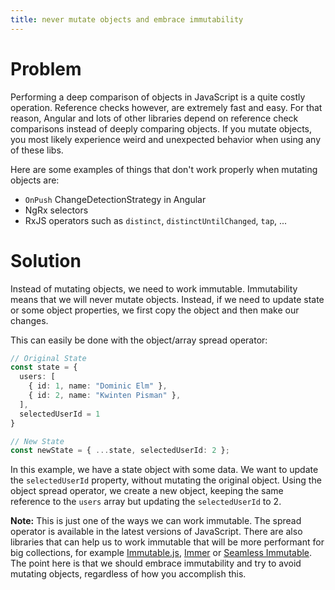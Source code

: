 ```yaml
---
title: never mutate objects and embrace immutability
---
```


# Problem

Performing a deep comparison of objects in JavaScript is a quite costly operation. Reference checks however, are extremely fast and easy. For that reason, Angular and lots of other libraries depend on reference check comparisons instead of deeply comparing objects. If you mutate objects, you most likely experience weird and unexpected behavior when using any of these libs.

Here are some examples of things that don't work properly when mutating objects are:

- `OnPush` ChangeDetectionStrategy in Angular
- NgRx selectors
- RxJS operators such as `distinct`, `distinctUntilChanged`, `tap`, ...

# Solution

Instead of mutating objects, we need to work immutable. Immutability means that we will never mutate objects. Instead, if we need to update state or some object properties, we first copy the object and then make our changes.

This can easily be done with the object/array spread operator:

```ts
// Original State
const state = {
  users: [
    { id: 1, name: "Dominic Elm" },
    { id: 2, name: "Kwinten Pisman" },
  ],
  selectedUserId = 1
}

// New State
const newState = { ...state, selectedUserId: 2 };
```

In this example, we have a state object with some data. We want to update the `selectedUserId` property, without mutating the original object. Using the object spread operator, we create a new object, keeping the same reference to the `users` array but updating the `selectedUserId` to 2.

**Note:** This is just one of the ways we can work immutable. The spread operator is available in the latest versions of JavaScript. There are also libraries that can help us to work immutable that will be more performant for big collections, for example [Immutable.js](https://facebook.github.io/immutable-js/), [Immer](https://github.com/mweststrate/immer) or [Seamless Immutable](https://github.com/rtfeldman/seamless-immutable). The point here is that we should embrace immutability and try to avoid mutating objects, regardless of how you accomplish this.
